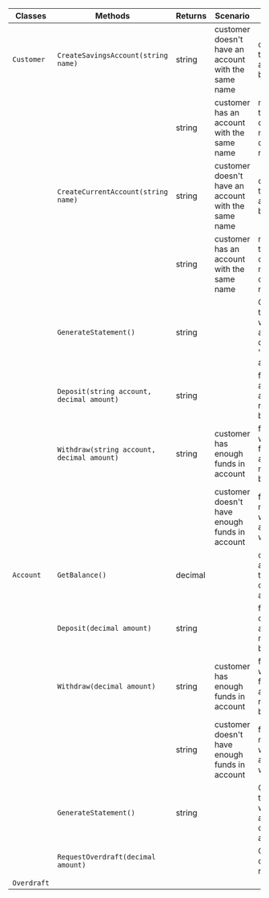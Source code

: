 | Classes         | Methods                         |  Returns  | Scenario               | Outputs					   | 
|-----------------|---------------------------------|-----------|-------------------------|----------------------------|
| `Customer`| `CreateSavingsAccount(string name)`		| string	| customer doesn't have an account with the same name	| confirmation that new account has been made	|
|			| 											| string	| customer has an account with the same name			| message that account couldn't be made and to change the name	|
|			| `CreateCurrentAccount(string name)`		| string	| customer doesn't have an account with the same name	| confirmation that new account has been made	|
|			| 											| string	| customer has an account with the same name			| message that account couldn't be made and to change the name	|
|			| `GenerateStatement()`						| string	| 														| Generates a table of all withdrawals and deposits of 'customer's accounts	|
|			| `Deposit(string account, decimal amount)`	| string	|														| funds are added to account and returns new balance |
|			| `Withdraw(string account, decimal amount)`| string	| customer has enough funds	in account					| funds are withdrawn from account and returns new balance	|
|			|											|			| customer doesn't have enough funds in account			| funds are not withdrawn and returns warning |
| `Account`	| `GetBalance()`							| decimal	|														| calculates and returns the balance of the account |
|			| `Deposit(decimal amount)`					| string	|														| funds are deposited to account and returns new balance |
|			| `Withdraw(decimal amount)`				| string	| customer has enough funds	in account					| funds are withdrawn from account and returns new balance |
|			|											| string	| customer doesn't have enough funds in account			| funds are not withdrawn and returns warning |
|			| `GenerateStatement()`						| string	| 														| Generates a table of all withdrawals and deposits of account|
| 			| `RequestOverdraft(decimal amount)`		| 			|														| Creates an overdraft request |
|`Overdraft`|											|			|														|								| 